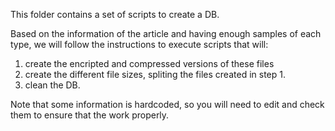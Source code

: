 This folder contains a set of scripts to create a DB. 

Based on the information of the article and having enough samples of each type, we will follow the instructions to execute scripts that will:

1. create the encripted and compressed versions of these files
2. create the different file sizes, spliting the files created in step 1.
3. clean the DB. 


Note that some information is hardcoded, so you will need to edit and check them to ensure that the work properly.
